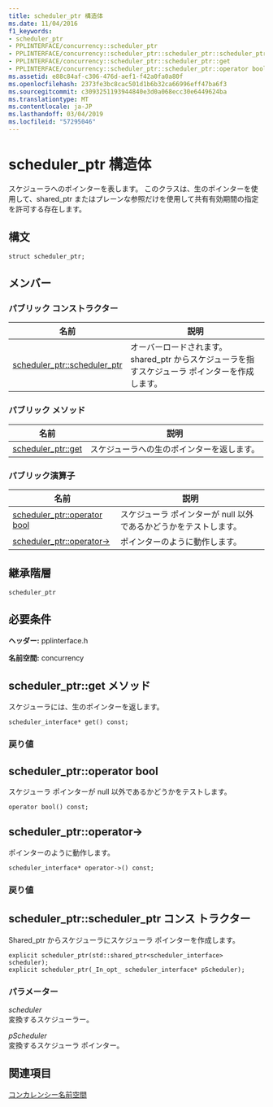 ```yaml
---
title: scheduler_ptr 構造体
ms.date: 11/04/2016
f1_keywords:
- scheduler_ptr
- PPLINTERFACE/concurrency::scheduler_ptr
- PPLINTERFACE/concurrency::scheduler_ptr::scheduler_ptr::scheduler_ptr
- PPLINTERFACE/concurrency::scheduler_ptr::scheduler_ptr::get
- PPLINTERFACE/concurrency::scheduler_ptr::scheduler_ptr::operator bool
ms.assetid: e88c84af-c306-476d-aef1-f42a0fa0a80f
ms.openlocfilehash: 2373fe3bc8cac501d1b6b32ca66996eff47ba6f3
ms.sourcegitcommit: c3093251193944840e3d0a068ecc30e6449624ba
ms.translationtype: MT
ms.contentlocale: ja-JP
ms.lasthandoff: 03/04/2019
ms.locfileid: "57295046"
---
```

# <a name="schedulerptr-structure"></a>scheduler_ptr 構造体

スケジューラへのポインターを表します。 このクラスは、生のポインターを使用して、shared_ptr またはプレーンな参照だけを使用して共有有効期間の指定を許可する存在します。

## <a name="syntax"></a>構文

```
struct scheduler_ptr;
```

## <a name="members"></a>メンバー

### <a name="public-constructors"></a>パブリック コンストラクター

|名前|説明|
|----------|-----------------|
|[scheduler_ptr::scheduler_ptr](#ctor)|オーバーロードされます。 shared_ptr からスケジューラを指すスケジューラ ポインターを作成します。|

### <a name="public-methods"></a>パブリック メソッド

|名前|説明|
|----------|-----------------|
|[scheduler_ptr::get](#get)|スケジューラへの生のポインターを返します。|

### <a name="public-operators"></a>パブリック演算子

|名前|説明|
|----------|-----------------|
|[scheduler_ptr::operator bool](#operator_bool)|スケジューラ ポインターが null 以外であるかどうかをテストします。|
|[scheduler_ptr::operator-&gt;](#operator_ptr)|ポインターのように動作します。|

## <a name="inheritance-hierarchy"></a>継承階層

`scheduler_ptr`

## <a name="requirements"></a>必要条件

**ヘッダー:** pplinterface.h

**名前空間:** concurrency

##  <a name="get"></a>  scheduler_ptr::get メソッド

スケジューラには、生のポインターを返します。

```
scheduler_interface* get() const;
```

### <a name="return-value"></a>戻り値

##  <a name="operator_bool"></a>  scheduler_ptr::operator bool

スケジューラ ポインターが null 以外であるかどうかをテストします。

```
operator bool() const;
```

##  <a name="operator_ptr"></a>  scheduler_ptr::operator-&gt;

ポインターのように動作します。

```
scheduler_interface* operator->() const;
```

### <a name="return-value"></a>戻り値

##  <a name="ctor"></a>  scheduler_ptr::scheduler_ptr コンス トラクター

Shared_ptr からスケジューラにスケジューラ ポインターを作成します。

```
explicit scheduler_ptr(std::shared_ptr<scheduler_interface> scheduler);
explicit scheduler_ptr(_In_opt_ scheduler_interface* pScheduler);
```

### <a name="parameters"></a>パラメーター

*scheduler*<br/>
変換するスケジューラー。

*pScheduler*<br/>
変換するスケジューラ ポインター。

## <a name="see-also"></a>関連項目

[コンカレンシー名前空間](concurrency-namespace.md)
